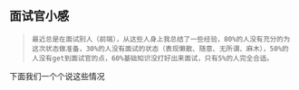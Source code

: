 面试官小感
--
> `最近总是在面试别人（前端），从这些人身上我总结了一些经验，80%的人没有充分的为这次状态做准备，30%的人没有面试的状态（表现懒散、随意、无所谓、麻木），50%的人没有get到面试官的点，60%基础知识没打好出来面试，只有5%的人完全合适。`

下面我们一个个说这些情况
